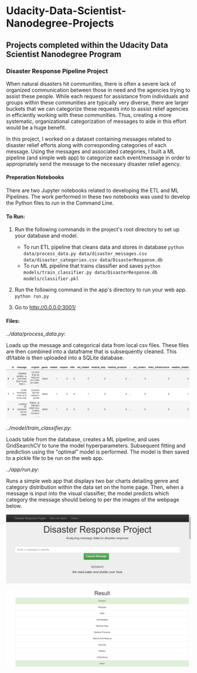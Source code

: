 # Udacity-Data-Scientist-Nanodegree-Projects
## Projects completed within the Udacity Data Scientist Nanodegree Program

### Disaster Response Pipeline Project

When natural disasters hit communities, there is often a severe lack of organized communication between those in need and the agencies trying to assist these people. While each request for assistance from individuals and groups within these communities are typically very diverse, there are larger buckets that we can categorize these requests into to assist relief agencies in efficiently working with these communities. Thus, creating a more systematic, organizational categorization of messages to aide in this effort would be a huge benefit.

In this project, I worked on a dataset containing messages related to disaster relief efforts along with corresponding categories of each message. Using the messages and associated categories, I built a ML pipeline (and simple web app) to categorize each event/message in order to appropriately send the message to the necessary disaster relief agency.

#### Preperation Notebooks
There are two Jupyter notebooks related to developing the ETL and ML Pipelines. The work performed in these two notebooks was used to develop the Python files to run in the Command Line.

#### To Run:
1. Run the following commands in the project's root directory to set up your database and model.

    - To run ETL pipeline that cleans data and stores in database
        `python data/process_data.py data/disaster_messages.csv data/disaster_categories.csv data/DisasterResponse.db`
    - To run ML pipeline that trains classifier and saves
        `python models/train_classifier.py data/DisasterResponse.db models/classifier.pkl`

2. Run the following command in the app's directory to run your web app.
    `python run.py`

3. Go to http://0.0.0.0:3001/

#### Files:

*../data/process_data.py*:

Loads up the message and categorical data from local csv files. These files are then combined into a dataframe that is subsequently cleaned. This df/table is then uploaded into a SQLite database.

![Web App](/images/ETL%20df.png)

*../model/train_classifier.py*:

Loads table from the database, creates a ML pipeline, and uses GridSearchCV to tune the model hyperparameters. Subsequent fitting and prediction using the "optimal" model is performed. The model is then saved to a pickle file to be run on the web app.

*../app/run.py*:

Runs a simple web app that displays two bar charts detailing genre and category distribution within the data set on the home page. Then, when a message is input into the visual classifier, the model predicts which category the message should belong to per the images of the webpage below.

![Web App](/images/Web%20app1.png)

![Web App](/images/Web%20app2.png)
